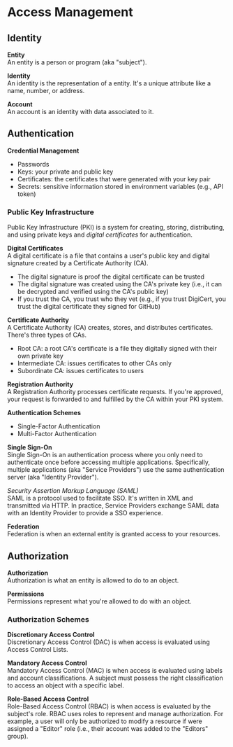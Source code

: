 # Access Management

## Identity
**Entity**  
An entity is a person or program (aka "subject").

**Identity**  
An identity is the representation of a entity. It's a unique attribute like a name, number, or address. 

**Account**  
An account is an identity with data associated to it. 

## Authentication
**Credential Management**  
* Passwords
* Keys: your private and public key 
* Certificates: the certificates that were generated with your key pair
* Secrets: sensitive information stored in environment variables (e.g., API token)

### Public Key Infrastructure 
Public Key Infrastructure (PKI) is a system for creating, storing, distributing, and using private keys and *digital certificates* for authentication. 

**Digital Certificates**  
A digital certificate is a file that contains a user's public key and digital signature created by a Certificate Authority (CA). 
* The digital signature is proof the digital certificate can be trusted
* The digital signature was created using the CA's private key (i.e., it can be decrypted and verified using the CA's public key)
* If you trust the CA, you trust who they vet (e.g., if you trust DigiCert, you trust the digital certificate they signed for GitHub)

**Certificate Authority**  
A Certificate Authority (CA) creates, stores, and distributes certificates. There's three types of CAs.  
* Root CA: a root CA's certificate is a file they digitally signed with their own private key
* Intermediate CA: issues certificates to other CAs only
* Subordinate CA: issues certificates to users

**Registration Authority**  
A Registration Authority processes certificate requests. If you're approved, your request is forwarded to and fulfilled by the CA within your PKI system.  

**Authentication Schemes**  
* Single-Factor Authentication 
* Multi-Factor Authentication

**Single Sign-On**  
Single Sign-On is an authentication process where you only need to authenticate once before accessing multiple applications. Specifically, multiple applications (aka "Service Providers") use the same authentication server (aka "Identity Provider").  

*Security Assertion Markup Language (SAML)*  
SAML is a protocol used to facilitate SSO. It's written in XML and transmitted via HTTP. In practice, Service Providers exchange SAML data with an Identity Provider to provide a SSO experience. 

**Federation**  
Federation is when an external entity is granted access to your resources. 

## Authorization
**Authorization**  
Authorization is what an entity is allowed to do to an object. 

**Permissions**  
Permissions represent what you're allowed to do with an object. 

### Authorization Schemes
**Discretionary Access Control**  
Discretionary Access Control (DAC) is when access is evaluated using Access Control Lists. 

**Mandatory Access Control**  
Mandatory Access Control (MAC) is when access is evaluated using labels and account classifications. A subject must possess the right classification to access an object with a specific label. 

**Role-Based Access Control**  
Role-Based Access Control (RBAC) is when access is evaluated by the subject's role. RBAC uses roles to represent and manage authorization. For example, a user will only be authorized to modify a resource if were assigned a "Editor" role (i.e., their account was added to the "Editors" group).


